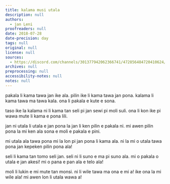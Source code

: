 ```yaml
---
title: kalama musi utala
description: null
authors:
  - jan Leni
proofreaders: null
date: 2018-07-28
date-precision: day
tags: null
original: null
license: null
sources:
  - https://discord.com/channels/301377942062366741/472856484720410624/472856713003925505
archives: null
preprocessing: null
accessibility-notes: null
notes: null
---
```


pakala li kama tawa jan ike ala.
pilin ike li kama tawa jan pona.
kalama li kama tawa ma tawa kala.
ona li pakala e kute e sona.

taso ike la kalama ni li kama
tan seli pi jan sewi pi moli suli.
ona li kon ike pi wawa mute
li kama e pona lili.

jan ni utala li utala e jan pona
la jan li ken pilin e pakala ni.
mi awen pilin pona la mi ken ala sona
e moli e pakala e pini.

mi utala ala tawa pona mi la
lon pi jan pona li kama ala.
ni la mi o utala tawa pona
jan kepeken pilin pona ala!

seli li kama tan tomo seli jan.
seli ni li suno e ma pi suno ala.
mi o pakala o utala e jan akesi!
mi o pana e pan ala e telo ala!

moli li lukin e mi mute tan monsi.
ni li wile tawa ma ona e mi a!
ike ona la mi wile ala!
mi awen lon li utala wawa a!
